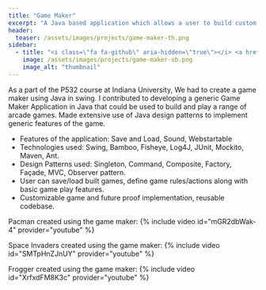 ```yaml
---
title: "Game Maker"
excerpt: "A Java based application which allows a user to build custom arcarde-style games."
header:
  teaser: /assets/images/projects/game-maker-th.png
sidebar:
  - title: "<i class=\"fa fa-github\" aria-hidden=\"true\"></i> <a href=\"https://github.com/yashketkar/P532-OOSD\">GitHub Repo</a>"
    image: /assets/images/projects/game-maker-sb.png
    image_alt: "thumbnail"
---
```

As a part of the P532 course at Indiana University, We had to create a game maker using Java in swing. I contributed to developing a generic Game Maker Application in Java that could be used to build and play a range of arcade games. Made extensive use of Java design patterns to implement generic features of the game.

- Features of the application: Save and Load, Sound, Webstartable
- Technologies used: Swing, Bamboo, Fisheye, Log4J, JUnit, Mockito, Maven, Ant.
- Design Patterns used: Singleton, Command, Composite, Factory, Façade, MVC, Observer pattern.
- User can save/load built games, define game rules/actions along with basic game play features.
- Customizable game and future proof implementation, reusable codebase.

Pacman created using the game maker:
{% include video id="mGR2dbWak-4" provider="youtube" %}

Space Invaders created using the game maker:
{% include video id="SMTpHnZJnUY" provider="youtube" %}

Frogger created using the game maker:
{% include video id="XrfxdFM8K3c" provider="youtube" %}